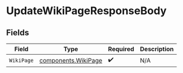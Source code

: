 # UpdateWikiPageResponseBody


## Fields

| Field                                                      | Type                                                       | Required                                                   | Description                                                |
| ---------------------------------------------------------- | ---------------------------------------------------------- | ---------------------------------------------------------- | ---------------------------------------------------------- |
| `WikiPage`                                                 | [components.WikiPage](../../models/components/wikipage.md) | :heavy_check_mark:                                         | N/A                                                        |
